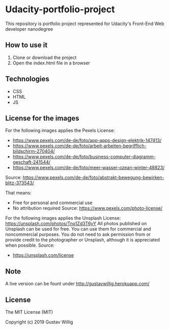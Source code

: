 # Udacity-portfolio-project
This repository is portfolio project represented for Udacity's Front-End Web developer nanodegree

## How to use it
1. Clone or download the project
2. Open the index.html file in a browser 

## Technologies
* CSS
* HTML
* JS
## License for the images
For the following images applies the Pexels License:
* https://www.pexels.com/de-de/foto/app-apps-design-elektrik-147413/  &nbsp;
* https://www.pexels.com/de-de/foto/arbeit-arbeiten-begrifflich-bildschirm-270404/
* https://www.pexels.com/de-de/foto/business-computer-diagramm-geschaft-241544/
* https://www.pexels.com/de-de/foto/meer-wasser-ozean-winter-48823/

Source: https://www.pexels.com/de-de/foto/abstrakt-bewegung-bewirken-blitz-373543/

That means:
 * Free for personal and commercial use
 * No attribution required
 Source: https://www.pexels.com/photo-license/ 
 
 For the following images applies the Unsplash License:
 https://unsplash.com/photos/Tno1Zd3T6yY
 All photos published on Unsplash can be used for free. 
 You can use them for commercial and noncommercial purposes. 
 You do not need to ask permission from or provide credit to 
 the photographer or Unsplash, although it is appreciated when possible.
 Source: 
 * https://unsplash.com/license

## Note
A live version can be fount under http://gustavwillig.herokuapp.com/

## License
The MIT License (MIT)

Copyright (c) 2019 Gustav Willig
